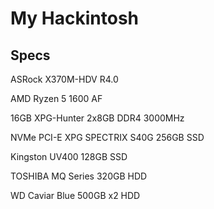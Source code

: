 # My Hackintosh

## Specs

ASRock X370M-HDV R4.0

AMD Ryzen 5 1600 AF 

16GB XPG-Hunter 2x8GB DDR4 3000MHz

NVMe PCI-E XPG SPECTRIX S40G 256GB SSD

Kingston UV400 128GB SSD

TOSHIBA MQ Series 320GB HDD

WD Caviar Blue 500GB x2 HDD